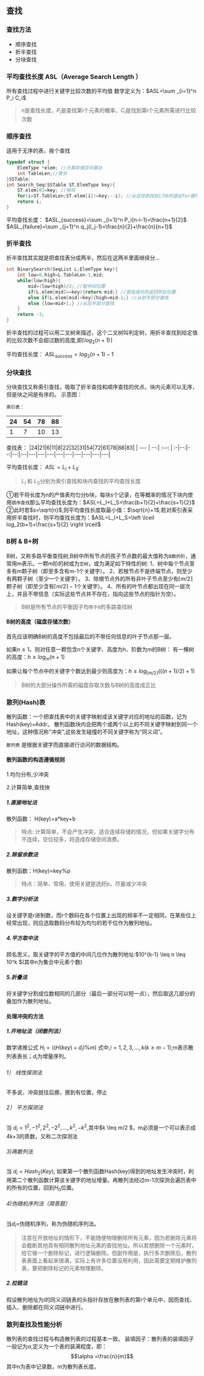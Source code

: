 
## 查找
 
### 查找方法
- 顺序查找
- 折半查找
- 分块查找

### 平均查找长度 ASL（Average Search Length  ）
所有查找过程中进行关键字比较次数的平均值
数学定义为：$ASL=\sum _{i=1}^n P_i C_i$
> n是查找长度，$P_i$是查找第i个元素的概率，$C_i$是找到第i个元素所需进行比较次数

### 顺序查找
适用于无序的表，挨个查找
```c
typedef struct {
    ElemType *elem; //元素存储空间基址
    int TableLen;//表长
}SSTable;
int Search_Seq(SSTable ST,ElemType key){
    ST.elem[0]=key; //哨兵
    for(i=ST.TableLen;ST.elem[i]!=key;--i); //从后往前找到i为0时退出for循环
    return i;
}
```
平均查找长度：
$ASL_{success}=\sum _{i=1}^n P_i(n-i-1)=\frac{n+1}{2}$
$ASL_{failure}=\sum _{j=1}^n q_j(l_j-1)=\frac{n}{2}+\frac{n}{n+1}$

### 折半查找
折半查找其实就是把查找表分成两半，然后在这两半里面继续分...
```c
int BinarySearch(SeqList L;ElemType key){
    int low=0,high=L.TableLen-1,mid; 
    while(low<high){
        mid=(low+high)/2; //取中间位置
        if(L.elem[mid]==key){return mid;} //查找成功则返回所在位置
        else if(L.elem[mid]>key){high=mid-1;} //从前半部分查找
        else {low=mid+1;} //从后半部分查找
    }
    return -1;
}
```
折半查找的过程可以用二叉树来描述，这个二叉树叫判定树，用折半查找到给定值的比较次数不会超过数的高度,即$\left \lceil log_2 (n+1) \right \rceil$

平均查找长度：
$ASL_{success}=log_2 (n+1)-1$

### 分块查找
分块查找又称索引查找，吸取了折半查找和顺序查找的优点，块内元素可以无序，但是块之间是有序的。
示意图：

    索引表：

| 24  | 54   |  78  | 88 |
| --- | -- | :--: | :-|
| 1 |7  |   10 | 13 |
 

查找表：
|24|21|6|11|8|22|32|31|54|72|61|78|88|83| 
| --- | --:| :--: | :-|--:|--:|--:|:--|---|---|---|---|---|---|---|---|---|

平均查找长度：
$ASL=L_I+L_S$
> $L_I$ 和 $L_S$分别为索引查找和块内查找的平均查找长度

①若干将长度为n的产值表均匀分b块，每块s个记录，在等概率的情况下块内使用`顺序查找`那么平均查找长度为：$ASL=L_I+L_S=\frac{b+1}{2}+\frac{s+1}{2}$
②此时若$s=\sqrt{n}$,则平均查找长度取最小值：$\sqrt{n}+1$;若对索引表采用折半查找时，则平均查找长度为：$ASL=L_I+L_S=\left \lceil log_2(b+1)+\frac{s+1}{2} \right \rceil$

### B树 & B+树

B树，又称多路平衡查找树,B树中所有节点的孩子节点数的最大值称为`B数的阶`，通常用m表示。一颗m阶的树或为`空树`，或为满足如下特性的树:
1、树中每个节点至多有m颗子树（即至多含有m-1个关键字）。
2、若根节点不是终端节点，则至少有两颗子树（至少一个关键字）。
3、除根节点外的所有非叶子节点至少有$\left \lceil m/2 \right \rceil$颗子树（即至少含有$\left \lceil m/2 \right \rceil-1$个关键字）。
4、所有的叶节点都出现在同一层次上，并且不带信息（实际这些节点并不存在，指向这些节点的指针为空）。
> B树是所有节点的平衡因子均`等于0`的多路查找树

#### B树的高度（磁盘存储次数）

首先应该明确B树的高度不包括最后的不带任何信息的叶子节点那一层。

如果$n\geq 1$，则对任意一颗包含n个关键字、高度为h、阶数为m的B树：
有一棵树的高度：$h\geq log_m(n+1)$

如果让每个节点中的关键字个数达到最少则高度为：$h\leq log_{\left \lceil m/2 \right \rceil}(((n+1)/2)+1)$
> B树的大部分操作所需的磁盘存取次数与B树的高度成正比

### 散列(Hash)表

散列函数：一个把查找表中的关键字映射成该关键字对应的地址的函数，记为Hash(key)=Addr。
散列函数块内会把两个或两个以上的不同关键字映射到同一个地址，这种情况称“冲突”,这些发生碰撞的不同关键字称为“同义词”。

 `散列表` 是根据关键字而直接进行访问的数据结构。

 #### 散列函数的构造遵循规则
 1\.均匀分布,少冲突
   

 2\.计算简单,查找快

##### 1.直接地址法
散列函数： H(key)=a*key+b
> 特点: 计算简单，不会产生冲突，适合连续存储的情况，但如果关键字分布不连续，空位较多，将造成存储空间浪费。
##### 2.除留余数法
散列函数：H(key)=key%p
> 特点：简单、常用，使用关键是选好p，尽量减少冲突
##### 3.数字分析法
设关键字是r进制数，而r个数码在各个位置上出现的频率不一定相同，在某些位上经常出现，则应选取数码分布较为均匀的若干位作为散列地址。
##### 4.平方取中法
顾名思义，取关键字的平方值的中间几位作为散列地址:$10^{k-1} \leq n \leq 10^k $(其中n为集合中元素个数)
##### 5.折叠法
将关键字分割成位数相同的几部分（最后一部分可以短一点），然后取这几部分的叠加作为散列地址。

#### 处理冲突的方法
##### 1.开地址法（闭散列法）
数学递推公式
$H_i=((H(key)+d_i)\%m)$
式中,$i=1,2,3,...,k(k \geq m-1 )$;m表示散列表表长；$d_i$为增量序列。

###### 1） 线性探测法
不多说，冲突就往后挪，挪到有位置，停止
###### 2） 平方探测法
当 $d_i = 1^2,-1^2,2^2,-2^2,...,k^2,-k^2,$其中$k \leq m/2 $，m必须是一个可以表示成4k+3的质数，又称二次探测法

###### 3)再散列法
当 $d_i=Hash_2(Key)$, 如果第一个散列函数Hash(key)得到的地址发生冲突时，利用第二个散列函数计算该关键字的地址增量。再散列法经过m-1次探测会遍历表中的所有的位置，回到$H_0$位置。

###### 4)伪随机序列法（简答题）
当$d_i$=伪随机序列，称为伪随机序列法。
> 注意在开放地址的情形下，不能随便物理删除所有元素，因为若删除元素将会截断其他具有相同散列地址元素的查找地址。所以若想删除一个元素时，给它做一个删除标记，进行逻辑删除。但副作用是，执行多次删除后，散列表表面上看起来很满，实际上有许多位置没用利用，因此需要定期维护散列表，要把删除标记的元素物理删除。
##### 2.拉链法
假设散列地址为i的同义词链表的头指针存放在散列表的第i个单元中，因而查找、插入、删除都在同义词链中进行。
### 散列查找及性能分析
散列表的查找过程与构造散列表的过程基本一致。
装填因子：散列表的装填因子一般记为$\alpha$,定义为一个表的装满程度，即：
$$\alpha =\frac{n}{m}$$ 其中n为表中记录数，m为散列表长度。
